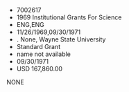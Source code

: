 * 7002617
* 1969 Institutional Grants For Science
* ENG,ENG
* 11/26/1969,09/30/1971
*  . None, Wayne State University
* Standard Grant
*   name not available
* 09/30/1971
* USD 167,860.00

NONE